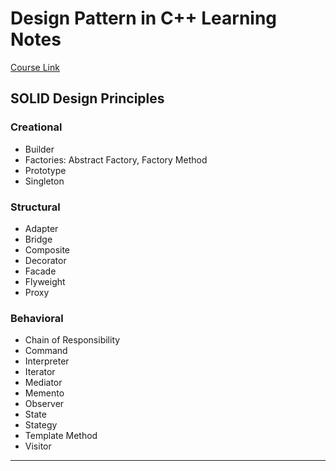 # Design Pattern in C++ Learning Notes

[Course Link](https://www.udemy.com/patterns-cplusplus/)

## SOLID Design Principles

### Creational 
- Builder
- Factories: Abstract Factory, Factory Method
- Prototype
- Singleton

### Structural 
- Adapter
- Bridge
- Composite
- Decorator
- Facade
- Flyweight
- Proxy

### Behavioral
- Chain of Responsibility
- Command
- Interpreter
- Iterator
- Mediator
- Memento
- Observer
- State
- Stategy
- Template Method
- Visitor

***


